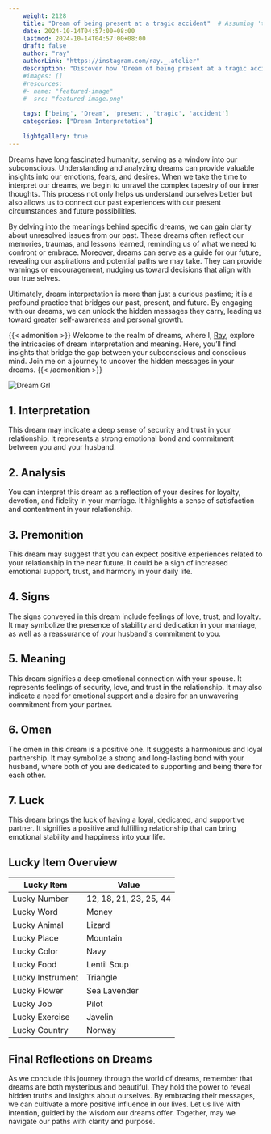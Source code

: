 ```yaml
---
    weight: 2128
    title: "Dream of being present at a tragic accident"  # Assuming 'title' column exists
    date: 2024-10-14T04:57:00+08:00
    lastmod: 2024-10-14T04:57:00+08:00
    draft: false
    author: "ray"
    authorLink: "https://instagram.com/ray._.atelier"
    description: "Discover how 'Dream of being present at a tragic accident' can interpret your future and uncover its significant meanings in your life."
    #images: []
    #resources:
    #- name: "featured-image"
    #  src: "featured-image.png"
    
    tags: ['being', 'Dream', 'present', 'tragic', 'accident']
    categories: ["Dream Interpretation"]
    
    lightgallery: true
---
```

    
Dreams have long fascinated humanity, serving as a window into our subconscious. Understanding and analyzing dreams can provide valuable insights into our emotions, fears, and desires. When we take the time to interpret our dreams, we begin to unravel the complex tapestry of our inner thoughts. This process not only helps us understand ourselves better but also allows us to connect our past experiences with our present circumstances and future possibilities.

By delving into the meanings behind specific dreams, we can gain clarity about unresolved issues from our past. These dreams often reflect our memories, traumas, and lessons learned, reminding us of what we need to confront or embrace. Moreover, dreams can serve as a guide for our future, revealing our aspirations and potential paths we may take. They can provide warnings or encouragement, nudging us toward decisions that align with our true selves.

Ultimately, dream interpretation is more than just a curious pastime; it is a profound practice that bridges our past, present, and future. By engaging with our dreams, we can unlock the hidden messages they carry, leading us toward greater self-awareness and personal growth.

{{< admonition >}}
Welcome to the realm of dreams, where I, [Ray](https://instagram.com/ray._.atelier), explore the intricacies of dream interpretation and meaning. Here, you’ll find insights that bridge the gap between your subconscious and conscious mind. Join me on a journey to uncover the hidden messages in your dreams.
{{< /admonition >}}

![Dream Grl](https://cdn.pixabay.com/photo/2017/11/02/03/35/gothic-2910057_1280.jpg "Dream Grl")

## 1. Interpretation
 This dream may indicate a deep sense of security and trust in your relationship. It represents a strong emotional bond and commitment between you and your husband.

## 2. Analysis
 You can interpret this dream as a reflection of your desires for loyalty, devotion, and fidelity in your marriage. It highlights a sense of satisfaction and contentment in your relationship.

## 3. Premonition
 This dream may suggest that you can expect positive experiences related to your relationship in the near future. It could be a sign of increased emotional support, trust, and harmony in your daily life.

## 4. Signs
 The signs conveyed in this dream include feelings of love, trust, and loyalty. It may symbolize the presence of stability and dedication in your marriage, as well as a reassurance of your husband's commitment to you.

## 5. Meaning
 This dream signifies a deep emotional connection with your spouse. It represents feelings of security, love, and trust in the relationship. It may also indicate a need for emotional support and a desire for an unwavering commitment from your partner.

## 6. Omen
 The omen in this dream is a positive one. It suggests a harmonious and loyal partnership. It may symbolize a strong and long-lasting bond with your husband, where both of you are dedicated to supporting and being there for each other.

## 7. Luck
 This dream brings the luck of having a loyal, dedicated, and supportive partner. It signifies a positive and fulfilling relationship that can bring emotional stability and happiness into your life.

## Lucky Item Overview
| Lucky Item          | Value              |
|---------------|--------------------|
| Lucky Number        | 12, 18, 21, 23, 25, 44  |
| Lucky Word          | Money |
| Lucky Animal        | Lizard |
| Lucky Place         | Mountain     |
| Lucky Color         | Navy     |
| Lucky Food          | Lentil Soup      |
| Lucky Instrument    | Triangle |
| Lucky Flower        | Sea Lavender    |
| Lucky Job           | Pilot       |
| Lucky Exercise      | Javelin  |
| Lucky Country       | Norway    |


##  Final Reflections on Dreams

As we conclude this journey through the world of dreams, remember that dreams are both mysterious and beautiful. They hold the power to reveal hidden truths and insights about ourselves. By embracing their messages, we can cultivate a more positive influence in our lives. Let us live with intention, guided by the wisdom our dreams offer. Together, may we navigate our paths with clarity and purpose.
